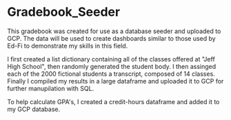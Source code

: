 # Gradebook_Seeder

This gradebook was created for use as a database seeder and uploaded to GCP. The data will be used to create dashboards similar to those used by Ed-Fi to demonstrate my skills in this field.

I first created a list dictionary containing all of the classes offered at "Jeff High School", then randomly generated the student body. I then assinged each of the 2000 fictional students a transcript, composed of 14 classes. Finally I compiled my results in a large dataframe and uploaded it to GCP for further manupilation with SQL.

To help calculate GPA's, I created a credit-hours dataframe and added it to my GCP database.
